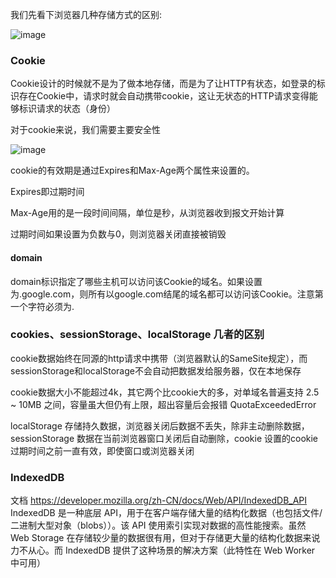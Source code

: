 我们先看下浏览器几种存储方式的区别:

![image](https://user-images.githubusercontent.com/54806027/208451943-25512c94-b2c6-47b4-8dcf-ec315ca6f31f.png)


### Cookie
Cookie设计的时候就不是为了做本地存储，而是为了让HTTP有状态，如登录的标识存在Cookie中，请求时就会自动携带cookie，这让无状态的HTTP请求变得能够标识请求的状态（身份）

对于cookie来说，我们需要主要安全性

![image](https://user-images.githubusercontent.com/54806027/208452470-cffd34ff-147c-46b6-aee3-95d219a006e0.png)


cookie的有效期是通过Expires和Max-Age两个属性来设置的。

Expires即过期时间

Max-Age用的是一段时间间隔，单位是秒，从浏览器收到报文开始计算

过期时间如果设置为负数与0，则浏览器关闭直接被销毁

#### domain

domain标识指定了哪些主机可以访问该Cookie的域名。如果设置为.google.com，则所有以google.com结尾的域名都可以访问该Cookie。注意第一个字符必须为.

### cookies、sessionStorage、localStorage 几者的区别
cookie数据始终在同源的http请求中携带（浏览器默认的SameSite规定），而sessionStorage和localStorage不会自动把数据发给服务器，仅在本地保存

cookie数据大小不能超过4k，其它两个比cookie大的多，对单域名普遍支持 2.5 ~ 10MB 之间，容量虽大但仍有上限，超出容量后会报错 QuotaExceededError

localStorage 存储持久数据，浏览器关闭后数据不丢失，除非主动删除数据，sessionStorage 数据在当前浏览器窗口关闭后自动删除，cookie 设置的cookie过期时间之前一直有效，即使窗口或浏览器关闭

### IndexedDB
文档 https://developer.mozilla.org/zh-CN/docs/Web/API/IndexedDB_API
IndexedDB 是一种底层 API，用于在客户端存储大量的结构化数据（也包括文件/二进制大型对象（blobs））。该 API 使用索引实现对数据的高性能搜索。虽然 Web Storage 在存储较少量的数据很有用，但对于存储更大量的结构化数据来说力不从心。而 IndexedDB 提供了这种场景的解决方案（此特性在 Web Worker 中可用）


